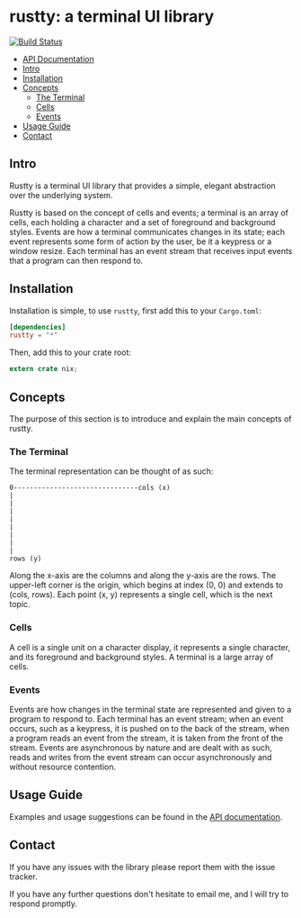 # rustty: a terminal UI library

[![Build Status](https://travis-ci.org/cpjreynolds/rustty.svg?branch=master)](https://travis-ci.org/cpjreynolds/rustty)

- [API Documentation](http://cpjreynolds.github.io/rustty)
- [Intro](#intro)
- [Installation](#installation)
- [Concepts](#concepts)
	- [The Terminal](#the-terminal)
	- [Cells](#cells)
	- [Events](#events)
- [Usage Guide](#usage-guide)
- [Contact](#contact)

## Intro

Rustty is a terminal UI library that provides a simple, elegant abstraction
over the underlying system.

Rustty is based on the concept of cells and events; a terminal is an array of
cells, each holding a character and a set of foreground and background styles.
Events are how a terminal communicates changes in its state; each event
represents some form of action by the user, be it a keypress or a window resize.
Each terminal has an event stream that receives input events that a program can
then respond to.

## Installation

Installation is simple, to use `rustty`, first add this to your `Cargo.toml`:

```toml
[dependencies]
rustty = "*"
```

Then, add this to your crate root:

```rust
extern crate nix;
```

## Concepts

The purpose of this section is to introduce and explain the main concepts of
rustty.

### The Terminal

The terminal representation can be thought of as such:

```
0-------------------------------cols (x)
|
|
|
|
|
|
|
|
rows (y)
```

Along the x-axis are the columns and along the y-axis are the rows. The
upper-left corner is the origin, which begins at index (0, 0) and extends to
(cols, rows). Each point (x, y) represents a single cell, which is the next
topic.

### Cells

A cell is a single unit on a character display, it represents a single
character, and its foreground and background styles. A terminal is a large array
of cells.

### Events

Events are how changes in the terminal state are represented and given to a
program to respond to. Each terminal has an event stream; when an event occurs,
such as a keypress, it is pushed on to the back of the stream, when a program
reads an event from the stream, it is taken from the front of the stream. Events
are asynchronous by nature and are dealt with as such, reads and writes from the
event stream can occur asynchronously and without resource contention.

## Usage Guide

Examples and usage suggestions can be found in the [API
documentation](http://cpjreynolds.github.io/rustty).

## Contact

If you have any issues with the library please report them with the issue
tracker.

If you have any further questions don't hesitate to email me, and I will try to
respond promptly.
